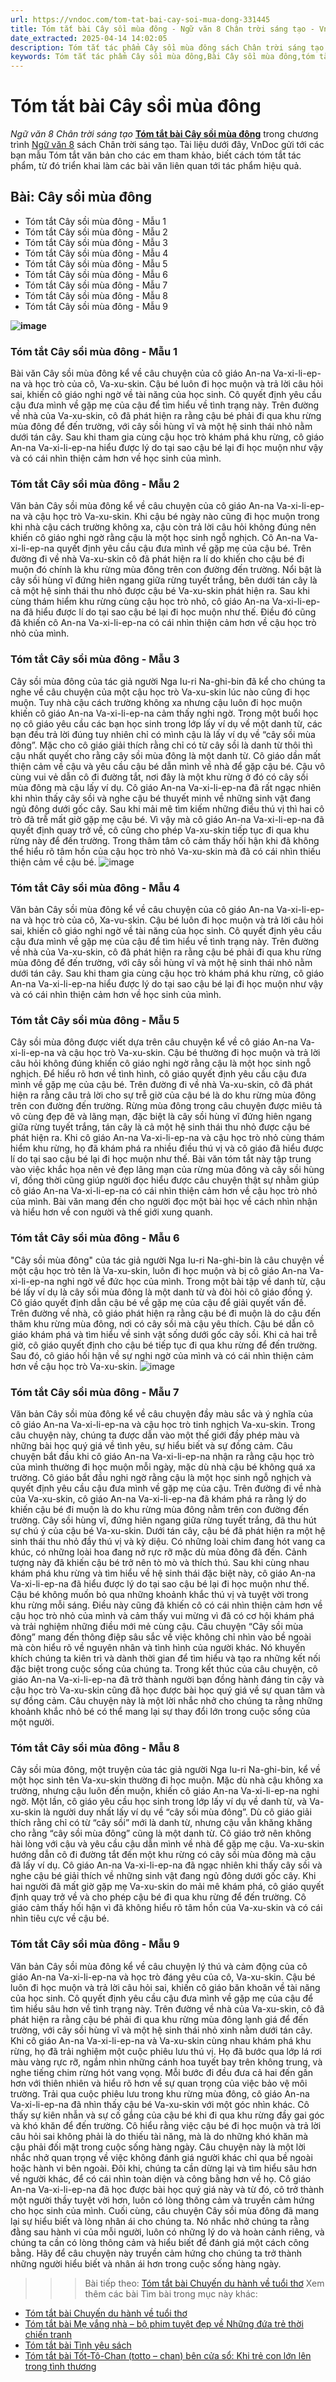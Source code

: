 ```yaml
---
url: https://vndoc.com/tom-tat-bai-cay-soi-mua-dong-331445
title: Tóm tắt bài Cây sồi mùa đông - Ngữ văn 8 Chân trời sáng tạo - VnDoc.com
date_extracted: 2025-04-14 14:02:05
description: Tóm tắt tác phẩm Cây sồi mùa đông sách Chân trời sáng tạo giúp quý thầy cô giáo và các bạn học sinh có thêm tài liệu tham khảo.
keywords: Tóm tắt tác phẩm Cây sồi mùa đông,Bài Cây sồi mùa đông,tóm tắt Cây sồi mùa đông,Tóm tắt văn bản Cây sồi mùa đông,học tốt ngữ văn lớp 8,ngữ văn 8,ngữ văn 8 Chân trời sáng tạo,ngữ văn lớp 8,văn 8 Chân trời sáng tạo,tóm tắt ngữ văn 8 CTST
---
```


# Tóm tắt bài Cây sồi mùa đông
 _Ngữ văn 8 Chân trời sáng tạo_
[**Tóm tắt bài Cây sồi mùa đông**](<https://vndoc.com/tom-tat-bai-cay-soi-mua-dong-331445>) trong chương trình [Ngữ văn 8](<https://vndoc.com/ngu-van-lop8>) sách Chân trời sáng tạo. Tài liệu dưới đây, VnDoc gửi tới các bạn mẫu Tóm tắt văn bản cho các em tham khảo, biết cách tóm tắt tác phẩm, từ đó triển khai làm các bài văn liên quan tới tác phẩm hiệu quả.
## Bài: **Cây sồi mùa đông**
  * Tóm tắt Cây sồi mùa đông - Mẫu 1
  * Tóm tắt Cây sồi mùa đông - Mẫu 2
  * Tóm tắt Cây sồi mùa đông - Mẫu 3
  * Tóm tắt Cây sồi mùa đông - Mẫu 4
  * Tóm tắt Cây sồi mùa đông - Mẫu 5
  * Tóm tắt Cây sồi mùa đông - Mẫu 6
  * Tóm tắt Cây sồi mùa đông - Mẫu 7
  * Tóm tắt Cây sồi mùa đông - Mẫu 8
  * Tóm tắt Cây sồi mùa đông - Mẫu 9

**![image](https://i.vdoc.vn/data/image/2024/11/13/1-1699086616.png)**
### **Tóm tắt Cây sồi mùa đông - Mẫu 1**
Bài văn Cây sồi mùa đông kể về câu chuyện của cô giáo An-na Va-xi-li-ep-na và học trò của cô, Va-xu-skin. Cậu bé luôn đi học muộn và trả lời câu hỏi sai, khiến cô giáo nghi ngờ về tài năng của học sinh. Cô quyết định yêu cầu cậu đưa mình về gặp mẹ của cậu để tìm hiểu về tình trạng này. Trên đường về nhà của Va-xu-skin, cô đã phát hiện ra rằng cậu bé phải đi qua khu rừng mùa đông để đến trường, với cây sồi hùng vĩ và một hệ sinh thái nhỏ nằm dưới tán cây. Sau khi tham gia cùng cậu học trò khám phá khu rừng, cô giáo An-na Va-xi-li-ep-na hiểu được lý do tại sao cậu bé lại đi học muộn như vậy và có cái nhìn thiện cảm hơn về học sinh của mình.
### **Tóm tắt Cây sồi mùa đông - Mẫu 2**
Văn bản Cây sồi mùa đông kể về câu chuyện của cô giáo An-na Va-xi-li-ep-na và cậu học trò Va-xu-skin. Khi cậu bé ngày nào cũng đi học muộn trong khi nhà cậu cách trường không xa, cậu còn trả lời câu hỏi không đúng nên khiến cô giáo nghi ngờ rằng cậu là một học sinh ngỗ nghịch. Cô An-na Va-xi-li-ep-na quyết định yêu cầu cậu đưa mình về gặp mẹ của cậu bé. Trên đường đi về nhà Va-xu-skin cô đã phát hiện ra lí do khiến cho cậu bé đi muộn đó chính là khu rừng mùa đông trên con đường đến trường. Nổi bật là cây sồi hùng vĩ đứng hiên ngang giữa rừng tuyết trắng, bên dưới tán cây là cả một hệ sinh thái thu nhỏ được cậu bé Va-xu-skin phát hiện ra. Sau khi cùng thám hiểm khu rừng cùng cậu học trò nhỏ, cô giáo An-na Va-xi-li-ep-na đã hiểu được lí do tại sao cậu bé lại đi học muộn như thế. Điều đó cũng đã khiến cô An-na Va-xi-li-ep-na có cái nhìn thiện cảm hơn về cậu học trò nhỏ của mình.
### **Tóm tắt Cây sồi mùa đông - Mẫu 3**
Cây sồi mùa đông của tác giả người Nga Iu-ri Na-ghi-bin đã kể cho chúng ta nghe về câu chuyện của một cậu học trò Va-xu-skin lúc nào cũng đi học muộn. Tuy nhà cậu cách trường không xa nhưng cậu luôn đi học muộn khiến cô giáo An-na Va-xi-li-ep-na cảm thấy nghi ngờ. Trong một buổi học nọ cô giáo yêu cầu các bạn học sinh trong lớp lấy ví dụ về một danh từ, các bạn đều trả lời đúng tuy nhiên chỉ có mình cậu là lấy ví dụ về “cây sồi mùa đông”. Mặc cho cô giáo giải thích rằng chỉ có từ cây sồi là danh từ thôi thì cậu nhất quyết cho rằng cây sồi mùa đông là một danh từ. Cô giáo dần mất thiện cảm về cậu và yêu cầu cậu bé dẫn mình về nhà để gặp cậu bé. Cậu vô cùng vui vẻ dẫn cô đi đường tắt, nơi đây là một khu rừng ở đó có cây sồi mùa đông mà cậu lấy ví dụ. Cô giáo An-na Va-xi-li-ep-na đã rất ngạc nhiên khi nhìn thấy cây sồi và nghe cậu bé thuyết minh về những sinh vật đang ngủ đông dưới gốc cây. Sau khi mải mê tìm kiếm những điều thú vị thì hai cô trò đã trễ mất giờ gặp mẹ cậu bé. Vì vậy mà cô giáo An-na Va-xi-li-ep-na đã quyết định quay trở về, cô cũng cho phép Va-xu-skin tiếp tục đi qua khu rừng này để đến trường. Trong thâm tâm cô cảm thấy hối hận khi đã không thể hiểu rõ tâm hồn của cậu học trò nhỏ Va-xu-skin mà đã có cái nhìn thiếu thiện cảm về cậu bé.
![image](https://i.vdoc.vn/data/image/2024/11/13/1-1699087094.png)
### **Tóm tắt Cây sồi mùa đông - Mẫu 4**
Văn bản Cây sồi mùa đông kể về câu chuyện của cô giáo An-na Va-xi-li-ep-na và học trò của cô, Xa-vu-skin. Cậu bé luôn đi học muộn và trả lời câu hỏi sai, khiến cô giáo nghi ngờ về tài năng của học sinh. Cô quyết định yêu cầu cậu đưa mình về gặp mẹ của cậu để tìm hiểu về tình trạng này. Trên đường về nhà của Va-xu-skin, cô đã phát hiện ra rằng cậu bé phải đi qua khu rừng mùa đông để đến trường, với cây sồi hùng vĩ và một hệ sinh thái nhỏ nằm dưới tán cây. Sau khi tham gia cùng cậu học trò khám phá khu rừng, cô giáo An-na Va-xi-li-ep-na hiểu được lý do tại sao cậu bé lại đi học muộn như vậy và có cái nhìn thiện cảm hơn về học sinh của mình.
### **Tóm tắt Cây sồi mùa đông - Mẫu 5**
Cây sồi mùa đông được viết dựa trên câu chuyện kể về cô giáo An-na Va-xi-li-ep-na và cậu học trò Va-xu-skin. Cậu bé thường đi học muộn và trả lời câu hỏi không đúng khiến cô giáo nghi ngờ rằng cậu là một học sinh ngỗ nghịch. Để hiểu rõ hơn về tình hình, cô giáo quyết định yêu cầu cậu đưa mình về gặp mẹ của cậu bé. Trên đường đi về nhà Va-xu-skin, cô đã phát hiện ra rằng câu trả lời cho sự trễ giờ của cậu bé là do khu rừng mùa đông trên con đường đến trường. Rừng mùa đông trong câu chuyện được miêu tả vô cùng đẹp đẽ và lãng mạn, đặc biệt là cây sồi hùng vĩ đứng hiên ngang giữa rừng tuyết trắng, tán cây là cả một hệ sinh thái thu nhỏ được cậu bé phát hiện ra. Khi cô giáo An-na Va-xi-li-ep-na và cậu học trò nhỏ cùng thám hiểm khu rừng, họ đã khám phá ra nhiều điều thú vị và cô giáo đã hiểu được lí do tại sao cậu bé lại đi học muộn như thế. Bài văn tóm tắt này tập trung vào việc khắc họa nên vẻ đẹp lãng mạn của rừng mùa đông và cây sồi hùng vĩ, đồng thời cũng giúp người đọc hiểu được câu chuyện thật sự nhằm giúp cô giáo An-na Va-xi-li-ep-na có cái nhìn thiện cảm hơn về cậu học trò nhỏ của mình. Bài văn mang đến cho người đọc một bài học về cách nhìn nhận và hiểu hơn về con người và thế giới xung quanh.
### **Tóm tắt Cây sồi mùa đông - Mẫu 6**
"Cây sồi mùa đông" của tác giả người Nga Iu-ri Na-ghi-bin là câu chuyện về một cậu học trò tên là Va-xu-skin, luôn đi học muộn và bị cô giáo An-na Va-xi-li-ep-na nghi ngờ về đức học của mình. Trong một bài tập về danh từ, cậu bé lấy ví dụ là cây sồi mùa đông là một danh từ và đòi hỏi cô giáo đồng ý. Cô giáo quyết định dẫn cậu bé về gặp mẹ của cậu để giải quyết vấn đề. Trên đường về nhà, cô giáo phát hiện ra rằng cậu bé đi muộn là do cậu đến thăm khu rừng mùa đông, nơi có cây sồi mà cậu yêu thích. Cậu bé dẫn cô giáo khám phá và tìm hiểu về sinh vật sống dưới gốc cây sồi. Khi cả hai trễ giờ, cô giáo quyết định cho cậu bé tiếp tục đi qua khu rừng để đến trường. Sau đó, cô giáo hối hận về sự nghi ngờ của mình và có cái nhìn thiện cảm hơn về cậu học trò Va-xu-skin.
![image](https://i.vdoc.vn/data/image/2024/11/13/tac-gia-tac-pham-cay-soi-mua-dong-193978.png)
### **Tóm tắt Cây sồi mùa đông - Mẫu 7**
Văn bản Cây sồi mùa đông kể về câu chuyện đầy màu sắc và ý nghĩa của cô giáo An-na Va-xi-li-ep-na và cậu học trò tinh nghịch Va-xu-skin. Trong câu chuyện này, chúng ta được dẫn vào một thế giới đầy phép màu và những bài học quý giá về tình yêu, sự hiểu biết và sự đồng cảm. Câu chuyện bắt đầu khi cô giáo An-na Va-xi-li-ep-na nhận ra rằng cậu học trò của mình thường đi học muộn mỗi ngày, mặc dù nhà cậu bé không quá xa trường. Cô giáo bắt đầu nghi ngờ rằng cậu là một học sinh ngỗ nghịch và quyết định yêu cầu cậu đưa mình về gặp mẹ của cậu. Trên đường đi về nhà của Va-xu-skin, cô giáo An-na Va-xi-li-ep-na đã khám phá ra rằng lý do khiến cậu bé đi muộn là do khu rừng mùa đông nằm trên con đường đến trường. Cây sồi hùng vĩ, đứng hiên ngang giữa rừng tuyết trắng, đã thu hút sự chú ý của cậu bé Va-xu-skin. Dưới tán cây, cậu bé đã phát hiện ra một hệ sinh thái thu nhỏ đầy thú vị và kỳ diệu. Có những loài chim đang hót vang ca khúc, có những loài hoa đang nở rực rỡ mặc dù mùa đông đã đến. Cảnh tượng này đã khiến cậu bé trở nên tò mò và thích thú. Sau khi cùng nhau khám phá khu rừng và tìm hiểu về hệ sinh thái đặc biệt này, cô giáo An-na Va-xi-li-ep-na đã hiểu được lý do tại sao cậu bé lại đi học muộn như thế. Cậu bé không muốn bỏ qua những khoảnh khắc thú vị và tuyệt vời trong khu rừng mỗi sáng. Điều này cũng đã khiến cô có cái nhìn thiện cảm hơn về cậu học trò nhỏ của mình và cảm thấy vui mừng vì đã có cơ hội khám phá và trải nghiệm những điều mới mẻ cùng cậu. Câu chuyện “Cây sồi mùa đông” mang đến thông điệp sâu sắc về việc không chỉ nhìn vào bề ngoài mà còn hiểu rõ về nguyên nhân và tình hình của người khác. Nó khuyến khích chúng ta kiên trì và dành thời gian để tìm hiểu và tạo ra những kết nối đặc biệt trong cuộc sống của chúng ta. Trong kết thúc của câu chuyện, cô giáo An-na Va-xi-li-ep-na đã trở thành người bạn đồng hành đáng tin cậy và cậu học trò Va-xu-skin cũng đã học được bài học quý giá về sự quan tâm và sự đồng cảm. Câu chuyện này là một lời nhắc nhở cho chúng ta rằng những khoảnh khắc nhỏ bé có thể mang lại sự thay đổi lớn trong cuộc sống của một người.
### **Tóm tắt Cây sồi mùa đông - Mẫu 8**
Cây sồi mùa đông, một truyện của tác giả người Nga Iu-ri Na-ghi-bin, kể về một học sinh tên Va-xu-skin thường đi học muộn. Mặc dù nhà cậu không xa trường, nhưng cậu luôn đến muộn, khiến cô giáo An-na Va-xi-li-ep-na nghi ngờ. Một lần, cô giáo yêu cầu học sinh trong lớp lấy ví dụ về danh từ, và Va-xu-skin là người duy nhất lấy ví dụ về “cây sồi mùa đông”. Dù cô giáo giải thích rằng chỉ có từ “cây sồi” mới là danh từ, nhưng cậu vẫn khăng khăng cho rằng “cây sồi mùa đông” cũng là một danh từ. Cô giáo trở nên không hài lòng với cậu và yêu cầu cậu dẫn mình về nhà để gặp mẹ cậu. Va-xu-skin hướng dẫn cô đi đường tắt đến một khu rừng có cây sồi mùa đông mà cậu đã lấy ví dụ. Cô giáo An-na Va-xi-li-ep-na đã ngạc nhiên khi thấy cây sồi và nghe cậu bé giải thích về những sinh vật đang ngủ đông dưới gốc cây. Khi hai người đã mất giờ gặp mẹ Va-xu-skin do mải mê khám phá, cô giáo quyết định quay trở về và cho phép cậu bé đi qua khu rừng để đến trường. Cô giáo cảm thấy hối hận vì đã không hiểu rõ tâm hồn của Va-xu-skin và có cái nhìn tiêu cực về cậu bé.
### **Tóm tắt Cây sồi mùa đông - Mẫu 9**
Văn bản Cây sồi mùa đông kể về câu chuyện lý thú và cảm động của cô giáo An-na Va-xi-li-ep-na và học trò đáng yêu của cô, Va-xu-skin. Cậu bé luôn đi học muộn và trả lời câu hỏi sai, khiến cô giáo băn khoăn về tài năng của học sinh. Cô quyết định yêu cầu cậu đưa mình về gặp mẹ của cậu để tìm hiểu sâu hơn về tình trạng này. Trên đường về nhà của Va-xu-skin, cô đã phát hiện ra rằng cậu bé phải đi qua khu rừng mùa đông lạnh giá để đến trường, với cây sồi hùng vĩ và một hệ sinh thái nhỏ xinh nằm dưới tán cây. Khi cô giáo An-na Va-xi-li-ep-na và Va-xu-skin cùng nhau khám phá khu rừng, họ đã trải nghiệm một cuộc phiêu lưu thú vị. Họ đã bước qua lớp lá rơi màu vàng rực rỡ, ngắm nhìn những cánh hoa tuyết bay trên không trung, và nghe tiếng chim rừng hót vang vọng. Mỗi bước đi đều đưa cả hai đến gần hơn với thiên nhiên và hiểu rõ hơn về sự quan trọng của việc bảo vệ môi trường. Trải qua cuộc phiêu lưu trong khu rừng mùa đông, cô giáo An-na Va-xi-li-ep-na đã nhìn thấy cậu bé Va-xu-skin với một góc nhìn khác. Cô thấy sự kiên nhẫn và sự cố gắng của cậu bé khi đi qua khu rừng đầy gai góc và khó khăn để đến trường. Cô hiểu rằng việc cậu bé đi học muộn và trả lời câu hỏi sai không phải là do thiếu tài năng, mà là do những khó khăn mà cậu phải đối mặt trong cuộc sống hàng ngày.
Câu chuyện này là một lời nhắc nhở quan trọng về việc không đánh giá người khác chỉ qua bề ngoài hoặc hành vi bên ngoài. Đôi khi, chúng ta cần dừng lại và tìm hiểu sâu hơn về người khác, để có cái nhìn toàn diện và công bằng hơn về họ. Cô giáo An-na Va-xi-li-ep-na đã học được bài học quý giá này và từ đó, cô trở thành một người thầy tuyệt vời hơn, luôn có lòng thông cảm và truyền cảm hứng cho học sinh của mình. Cuối cùng, câu chuyện Cây sồi mùa đông đã mang lại sự hiểu biết và lòng nhân ái cho chúng ta. Nó nhắc nhở chúng ta rằng đằng sau hành vi của mỗi người, luôn có những lý do và hoàn cảnh riêng, và chúng ta cần có lòng thông cảm và hiểu biết để đánh giá một cách công bằng. Hãy để câu chuyện này truyền cảm hứng cho chúng ta trở thành những người hiểu biết và nhân ái hơn trong cuộc sống hàng ngày.
>>> Bài tiếp theo: [Tóm tắt bài Chuyến du hành về tuổi thơ](<https://vndoc.com/tom-tat-bai-chuyen-du-hanh-ve-tuoi-tho-331449>)
Xem thêm các bài Tìm bài trong mục này khác:
  * [Tóm tắt bài Chuyến du hành về tuổi thơ](</tom-tat-bai-chuyen-du-hanh-ve-tuoi-tho-331449>)
  * [Tóm tắt bài Mẹ vắng nhà – bộ phim tuyệt đẹp về Những đứa trẻ thời chiến tranh](</tom-tat-bai-me-vang-nha-bo-phim-tuyet-dep-ve-nhung-dua-tre-thoi-chien-tranh-331454>)
  * [Tóm tắt bài Tình yêu sách](</tom-tat-bai-tinh-yeu-sach-331457>)
  * [Tóm tắt bài Tốt-Tô-Chan \(totto – chan\) bên cửa sổ: Khi trẻ con lớn lên trong tình thương](</tom-tat-tot-to-chan-totto-chan-ben-cua-so-khi-tre-con-lon-len-trong-tinh-thuong-331458>)


